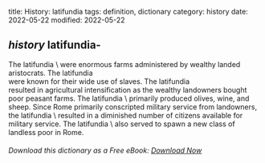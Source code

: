 title: History: latifundia
tags: definition, dictionary
category: history
date: 2022-05-22
modified: 2022-05-22

## _history_  latifundia-
The   latifundia \ were enormous farms
administered by wealthy landed aristocrats.  The   latifundia \
were known for their wide use of slaves.  The   latifundia \
resulted in agricultural intensification as the wealthy landowners
bought poor peasant farms.  The   latifundia \ primarily
produced olives, wine, and sheep.   Since Rome primarily conscripted
military service from landowners, the   latifundia \ resulted in a
diminished number of citizens available for military service.  The
latifundia \ also served to spawn a new class of landless poor in Rome.


###### Download *this* dictionary as a Free eBook: [Download Now]({static}static/SerfHistoryDictionary.pdf)

